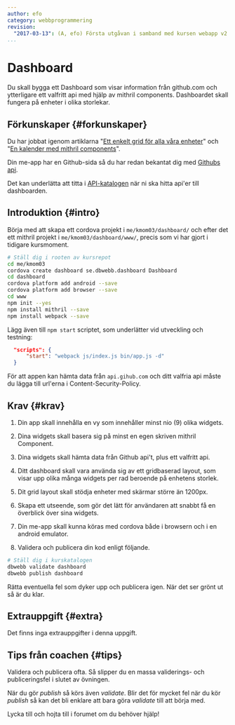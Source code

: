 ```yaml
---
author: efo
category: webbprogrammering
revision:
  "2017-03-13": (A, efo) Första utgåvan i samband med kursen webapp v2.
...
```

Dashboard
==================================

Du skall bygga ett Dashboard som visar information från github.com och ytterligare ett valfritt api med hjälp av mithril components. Dashboardet skall fungera på enheter i olika storlekar.


<!--more-->



Förkunskaper {#forkunskaper}
-----------------------

Du har jobbat igenom artiklarna "[Ett enkelt grid för alla våra enheter](kunskap/ett-enkelt-grid-for-alla-vara-enheter)" och "[En kalender med mithril components](kunskap/en-kalender-med-mithril-components)".

Din me-app har en Github-sida så du har redan bekantat dig med [Githubs api](https://developer.github.com/v3/).

Det kan underlätta att titta i [API-katalogen](http://apikatalogen.se/) när ni ska hitta api'er till dashboarden.



Introduktion {#intro}
-----------------------

Börja med att skapa ett cordova projekt i `me/kmom03/dashboard/` och efter det ett mithril projekt i `me/kmom03/dashboard/www/`, precis som vi har gjort i tidigare kursmoment.

```bash
# Ställ dig i rooten av kursrepot
cd me/kmom03
cordova create dashboard se.dbwebb.dashboard Dashboard
cd dashboard
cordova platform add android --save
cordova platform add browser --save
cd www
npm init --yes
npm install mithril --save
npm install webpack --save
```

Lägg även till `npm start` scriptet, som underlätter vid utveckling och testning:

```json
  "scripts": {
      "start": "webpack js/index.js bin/app.js -d"
  }
```

För att appen kan hämta data från `api.gihub.com` och ditt valfria api måste du lägga till url'erna i Content-Security-Policy.



Krav {#krav}
-----------------------

1. Din app skall innehålla en vy som innehåller minst nio (9) olika widgets.

1. Dina widgets skall basera sig på minst en egen skriven mithril Component.

1. Dina widgets skall hämta data från Github api't, plus ett valfritt api.

1. Ditt dashboard skall vara använda sig av ett gridbaserad layout, som visar upp olika många widgets per rad beroende på enhetens storlek.

1. Dit grid layout skall stödja enheter med skärmar större än 1200px.

1. Skapa ett utseende, som gör det lätt för användaren att snabbt få en överblick över sina widgets.

1. Din me-app skall kunna köras med cordova både i browsern och i en android emulator.

1. Validera och publicera din kod enligt följande.

```bash
# Ställ dig i kurskatalogen
dbwebb validate dashboard
dbwebb publish dashboard
```

Rätta eventuella fel som dyker upp och publicera igen. När det ser grönt ut så är du klar.



Extrauppgift {#extra}
-----------------------

Det finns inga extrauppgifter i denna uppgift.



Tips från coachen {#tips}
-----------------------

Validera och publicera ofta. Så slipper du en massa validerings- och publiceringsfel i slutet av övningen.

När du gör *publish* så körs även *validate*. Blir det för mycket fel när du kör *publish* så kan det bli enklare att bara göra *validate* till att börja med.

Lycka till och hojta till i forumet om du behöver hjälp!
